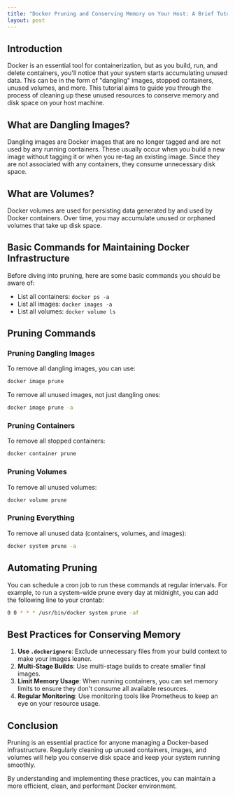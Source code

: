 ```yaml
---
title: "Docker Pruning and Conserving Memory on Your Host: A Brief Tutorial"
layout: post
---
```


## Introduction

Docker is an essential tool for containerization, but as you build, run, and delete containers, you'll notice that your system starts accumulating unused data. This can be in the form of "dangling" images, stopped containers, unused volumes, and more. This tutorial aims to guide you through the process of cleaning up these unused resources to conserve memory and disk space on your host machine.

## What are Dangling Images?

Dangling images are Docker images that are no longer tagged and are not used by any running containers. These usually occur when you build a new image without tagging it or when you re-tag an existing image. Since they are not associated with any containers, they consume unnecessary disk space.

## What are Volumes?

Docker volumes are used for persisting data generated by and used by Docker containers. Over time, you may accumulate unused or orphaned volumes that take up disk space.

## Basic Commands for Maintaining Docker Infrastructure

Before diving into pruning, here are some basic commands you should be aware of:

- List all containers: `docker ps -a`
- List all images: `docker images -a`
- List all volumes: `docker volume ls`

## Pruning Commands

### Pruning Dangling Images

To remove all dangling images, you can use:

```bash
docker image prune
```

To remove all unused images, not just dangling ones:

```bash
docker image prune -a
```

### Pruning Containers

To remove all stopped containers:

```bash
docker container prune
```

### Pruning Volumes

To remove all unused volumes:

```bash
docker volume prune
```

### Pruning Everything

To remove all unused data (containers, volumes, and images):

```bash
docker system prune -a
```

## Automating Pruning

You can schedule a cron job to run these commands at regular intervals. For example, to run a system-wide prune every day at midnight, you can add the following line to your crontab:

```bash
0 0 * * * /usr/bin/docker system prune -af
```

## Best Practices for Conserving Memory

1. **Use `.dockerignore`**: Exclude unnecessary files from your build context to make your images leaner.
2. **Multi-Stage Builds**: Use multi-stage builds to create smaller final images.
3. **Limit Memory Usage**: When running containers, you can set memory limits to ensure they don't consume all available resources.
4. **Regular Monitoring**: Use monitoring tools like Prometheus to keep an eye on your resource usage.

## Conclusion

Pruning is an essential practice for anyone managing a Docker-based infrastructure. Regularly cleaning up unused containers, images, and volumes will help you conserve disk space and keep your system running smoothly.

By understanding and implementing these practices, you can maintain a more efficient, clean, and performant Docker environment.